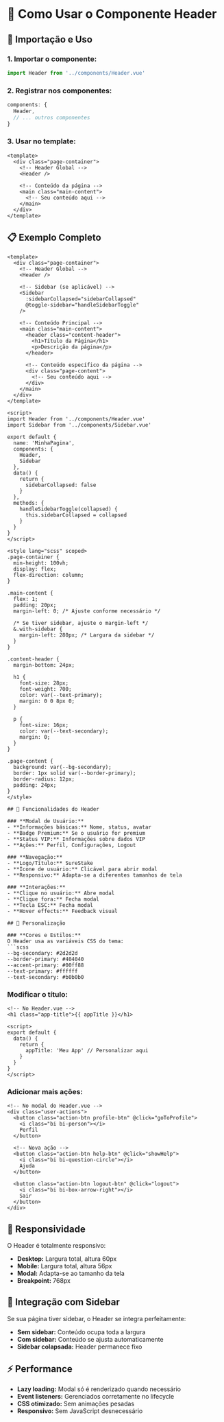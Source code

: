 # 📱 Como Usar o Componente Header

## 🚀 Importação e Uso

### 1. **Importar o componente:**
```javascript
import Header from '../components/Header.vue'
```

### 2. **Registrar nos componentes:**
```javascript
components: {
  Header,
  // ... outros componentes
}
```

### 3. **Usar no template:**
```vue
<template>
  <div class="page-container">
    <!-- Header Global -->
    <Header />
    
    <!-- Conteúdo da página -->
    <main class="main-content">
      <!-- Seu conteúdo aqui -->
    </main>
  </div>
</template>
```

## 📋 Exemplo Completo

```vue
<template>
  <div class="page-container">
    <!-- Header Global -->
    <Header />
    
    <!-- Sidebar (se aplicável) -->
    <Sidebar 
      :sidebarCollapsed="sidebarCollapsed"
      @toggle-sidebar="handleSidebarToggle"
    />

    <!-- Conteúdo Principal -->
    <main class="main-content">
      <header class="content-header">
        <h1>Título da Página</h1>
        <p>Descrição da página</p>
      </header>
      
      <!-- Conteúdo específico da página -->
      <div class="page-content">
        <!-- Seu conteúdo aqui -->
      </div>
    </main>
  </div>
</template>

<script>
import Header from '../components/Header.vue'
import Sidebar from '../components/Sidebar.vue'

export default {
  name: 'MinhaPagina',
  components: {
    Header,
    Sidebar
  },
  data() {
    return {
      sidebarCollapsed: false
    }
  },
  methods: {
    handleSidebarToggle(collapsed) {
      this.sidebarCollapsed = collapsed
    }
  }
}
</script>

<style lang="scss" scoped>
.page-container {
  min-height: 100vh;
  display: flex;
  flex-direction: column;
}

.main-content {
  flex: 1;
  padding: 20px;
  margin-left: 0; /* Ajuste conforme necessário */
  
  /* Se tiver sidebar, ajuste o margin-left */
  &.with-sidebar {
    margin-left: 280px; /* Largura da sidebar */
  }
}

.content-header {
  margin-bottom: 24px;
  
  h1 {
    font-size: 28px;
    font-weight: 700;
    color: var(--text-primary);
    margin: 0 0 8px 0;
  }
  
  p {
    font-size: 16px;
    color: var(--text-secondary);
    margin: 0;
  }
}

.page-content {
  background: var(--bg-secondary);
  border: 1px solid var(--border-primary);
  border-radius: 12px;
  padding: 24px;
}
</style>

## 🎯 Funcionalidades do Header

### **Modal de Usuário:**
- **Informações básicas:** Nome, status, avatar
- **Badge Premium:** Se o usuário for premium
- **Status VIP:** Informações sobre dados VIP
- **Ações:** Perfil, Configurações, Logout

### **Navegação:**
- **Logo/Título:** SureStake
- **Ícone de usuário:** Clicável para abrir modal
- **Responsivo:** Adapta-se a diferentes tamanhos de tela

### **Interações:**
- **Clique no usuário:** Abre modal
- **Clique fora:** Fecha modal
- **Tecla ESC:** Fecha modal
- **Hover effects:** Feedback visual

## 🔧 Personalização

### **Cores e Estilos:**
O Header usa as variáveis CSS do tema:
```scss
--bg-secondary: #2d2d2d
--border-primary: #404040
--accent-primary: #00ff88
--text-primary: #ffffff
--text-secondary: #b0b0b0
```

### **Modificar o título:**
```vue
<!-- No Header.vue -->
<h1 class="app-title">{{ appTitle }}</h1>

<script>
export default {
  data() {
    return {
      appTitle: 'Meu App' // Personalizar aqui
    }
  }
}
</script>
```

### **Adicionar mais ações:**
```vue
<!-- No modal do Header.vue -->
<div class="user-actions">
  <button class="action-btn profile-btn" @click="goToProfile">
    <i class="bi bi-person"></i>
    Perfil
  </button>
  
  <!-- Nova ação -->
  <button class="action-btn help-btn" @click="showHelp">
    <i class="bi bi-question-circle"></i>
    Ajuda
  </button>
  
  <button class="action-btn logout-btn" @click="logout">
    <i class="bi bi-box-arrow-right"></i>
    Sair
  </button>
</div>
```

## 📱 Responsividade

O Header é totalmente responsivo:
- **Desktop:** Largura total, altura 60px
- **Mobile:** Largura total, altura 56px
- **Modal:** Adapta-se ao tamanho da tela
- **Breakpoint:** 768px

## 🎨 Integração com Sidebar

Se sua página tiver sidebar, o Header se integra perfeitamente:
- **Sem sidebar:** Conteúdo ocupa toda a largura
- **Com sidebar:** Conteúdo se ajusta automaticamente
- **Sidebar colapsada:** Header permanece fixo

## ⚡ Performance

- **Lazy loading:** Modal só é renderizado quando necessário
- **Event listeners:** Gerenciados corretamente no lifecycle
- **CSS otimizado:** Sem animações pesadas
- **Responsivo:** Sem JavaScript desnecessário
